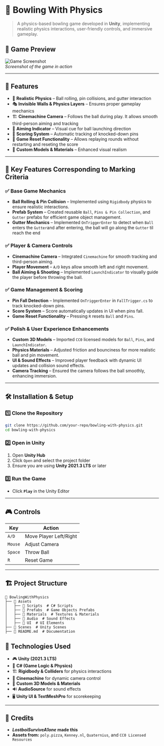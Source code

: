 # 🎳 Bowling With Physics

> A physics-based bowling game developed in **Unity**, implementing realistic physics interactions, user-friendly controls, and immersive gameplay.

## 📸 Game Preview
![Game Screenshot](https://your-image-link.com)  
_Screenshot of the game in action_

---

## 🎯 Features
- 🏀 **Realistic Physics** – Ball rolling, pin collisions, and gutter interaction
- 🎭 **Invisible Walls & Physics Layers** – Ensures proper gameplay mechanics
- 🏗 **Cinemachine Camera** – Follows the ball during play. It allows smooth third-person aiming and tracking
- 🎯 **Aiming Indicator** – Visual cue for ball launching direction
- 🎳 **Scoring System** – Automatic tracking of knocked-down pins
- 🔄 **Game Reset Functionality** – Allows replaying rounds without restarting and reseting the score
- 🌟 **Custom Models & Materials** – Enhanced visual realism
---

## 📌 Key Features Corresponding to Marking Criteria
### ✅ **Base Game Mechanics**
- **Ball Rolling & Pin Collision** – Implemented using `Rigidbody` physics to ensure realistic interactions.
- **Prefab System** – Created reusable `Ball`, `Pins & Pin Collection`, and `Gutter` prefabs for efficient game object management.
- **Gutter Mechanics** – Implemented `OnTriggerEnter` to detect when `Ball` enters the `Gutter`and after entering, the ball will go along the `Gutter` til reach the end

### ✅ **Player & Camera Controls**
- **Cinemachine Camera** – Integrated `Cinemachine` for smooth tracking and third-person aiming.
- **Player Movement** – `A/D` keys allow smooth left and right movement.
- **Ball Aiming & Shooting** – Implemented `LaunchIndicator` to visually guide the player before throwing the ball.

### ✅ **Game Management & Scoring**
- **Pin Fall Detection** – Implemented `OnTriggerEnter` in `FallTrigger.cs` to track knocked-down pins.
- **Score System** – Score automatically updates in UI when pins fall.
- **Game Reset Functionality** – Pressing `R` resets `Ball` and `Pins`.

### ✅ **Polish & User Experience Enhancements**
- **Custom 3D Models** – Imported `CC0` licensed models for `Ball`, `Pins`, and `LaunchIndicator`.
- **Physics Materials** – Adjusted friction and bounciness for more realistic ball and pin movement.
- **UI & Sound Effects** – Improved player feedback with dynamic UI updates and collision sound effects.
- **Camera Tracking** – Ensured the camera follows the ball smoothly, enhancing immersion.

---

## 🛠 Installation & Setup
### **1️⃣ Clone the Repository**
```bash
git clone https://github.com/your-repo/bowling-with-physics.git
cd bowling-with-physics
```

### **2️⃣ Open in Unity**
1. Open **Unity Hub**
2. Click `Open` and select the project folder
3. Ensure you are using **Unity 2021.3 LTS** or later

### **3️⃣ Run the Game**
- Click **`Play`** in the Unity Editor

---

## 🎮 Controls
| Key | Action |
|------|---------|
| `A/D` | Move Player Left/Right |
| `Mouse` | Adjust Camera |
| `Space` | Throw Ball |
| `R` | Reset Game |

---

## 🏗 Project Structure
```
📂 BowlingWithPhysics
├── 📂 Assets
│   ├── 📂 Scripts  # C# Scripts
│   ├── 📂 Prefabs  # Game Objects Prefabs
│   ├── 📂 Materials  # Textures & Materials
│   ├── 📂 Audio  # Sound Effects
│   ├── 📂 UI  # UI Elements
├── 📂 Scenes  # Unity Scenes
├── 📄 README.md  # Documentation
```


## 🔧 Technologies Used
- 🎮 **Unity (2021.3 LTS)**
- 🎲 **C# (Game Logic & Physics)**
- 🏗 **Rigidbody & Colliders** for physics interactions
- 🎥 **Cinemachine** for dynamic camera control
- 🎨 **Custom 3D Models & Materials**
- 🔊 **AudioSource** for sound effects
- 🖥 **Unity UI & TextMeshPro** for scorekeeping


---

## 🙌 Credits
- **_LostboiSurviveA1one_ made this** 
- **Assets from:** `poly.pizza`, `Kenney.nl`, `Quaternius`, and `CC0 Licensed Resources`
